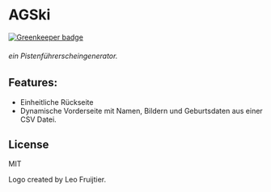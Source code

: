 # AGSki

[![Greenkeeper badge](https://badges.greenkeeper.io/hrueger/AGSki.svg)](https://greenkeeper.io/)

###### ein Pistenführerscheingenerator.

## Features:
- Einheitliche Rückseite
- Dynamische Vorderseite mit Namen, Bildern und Geburtsdaten aus einer CSV Datei.

## License
MIT

Logo created by Leo Fruijtier.